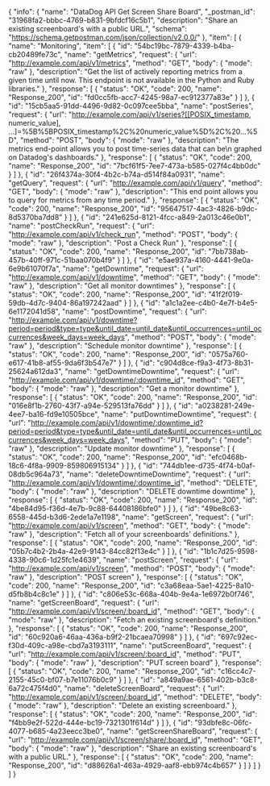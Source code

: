 {
  "info": {
    "name": "DataDog API Get Screen Share Board",
    "_postman_id": "31968fa2-bbbc-4769-b831-9bfdcf16c5b1",
    "description": "Share an existing screenboard's with a public URL.",
    "schema": "https://schema.getpostman.com/json/collection/v2.0.0/"
  },
  "item": [
    {
      "name": "Monitoring",
      "item": [
        {
          "id": "54bc19bc-7879-4339-b4ba-cb20489fe73c",
          "name": "getMetrics",
          "request": {
            "url": "http://example.com/api/v1/metrics",
            "method": "GET",
            "body": {
              "mode": "raw"
            },
            "description": "Get the list of actively reporting metrics from a given time until now. This endpoint is not available in the Python and Ruby libraries."
          },
          "response": [
            {
              "status": "OK",
              "code": 200,
              "name": "Response_200",
              "id": "fd0cc5fb-acc7-4245-98a7-ec912377a83e"
            }
          ]
        },
        {
          "id": "15cb5aa5-91dd-4496-9d82-0c097cee5bba",
          "name": "postSeries",
          "request": {
            "url": "http://example.com/api/v1/series?[[POSIX_timestamp, numeric_value], ...]=%5B%5BPOSIX_timestamp%2C%20numeric_value%5D%2C%20...%5D",
            "method": "POST",
            "body": {
              "mode": "raw"
            },
            "description": "The metrics end-point allows you to post time-series data that can be\n          graphed on Datadog's dashboards."
          },
          "response": [
            {
              "status": "OK",
              "code": 200,
              "name": "Response_200",
              "id": "7bcf61f5-7ee7-473a-b585-027f4c4bb0dc"
            }
          ]
        },
        {
          "id": "26f4374a-30f4-4b2c-b74a-d514f84a0931",
          "name": "getQuery",
          "request": {
            "url": "http://example.com/api/v1/query",
            "method": "GET",
            "body": {
              "mode": "raw"
            },
            "description": "This end point allows you to query for metrics from any time period."
          },
          "response": [
            {
              "status": "OK",
              "code": 200,
              "name": "Response_200",
              "id": "95647517-4ac3-4826-b9dc-8d5370ba7dd8"
            }
          ]
        },
        {
          "id": "241e625d-8121-4fcc-a849-2a013c46e0b1",
          "name": "postCheckRun",
          "request": {
            "url": "http://example.com/api/v1/check_run",
            "method": "POST",
            "body": {
              "mode": "raw"
            },
            "description": "Post a Check Run"
          },
          "response": [
            {
              "status": "OK",
              "code": 200,
              "name": "Response_200",
              "id": "7bb738ab-457b-40ff-971c-51baa070b4f9"
            }
          ]
        },
        {
          "id": "e5ae937a-4160-4441-9e0a-6e9b61070f7a",
          "name": "getDowntime",
          "request": {
            "url": "http://example.com/api/v1/downtime",
            "method": "GET",
            "body": {
              "mode": "raw"
            },
            "description": "Get all monitor downtimes"
          },
          "response": [
            {
              "status": "OK",
              "code": 200,
              "name": "Response_200",
              "id": "41f2f019-59db-4d7c-9404-86a197242aad"
            }
          ]
        },
        {
          "id": "a1c1a2ee-c4b0-4e7f-b4e5-6e1172041d58",
          "name": "postDowntime",
          "request": {
            "url": "http://example.com/api/v1/downtime?period=period&type=type&until_date=until_date&until_occurrences=until_occurrences&week_days=week_days",
            "method": "POST",
            "body": {
              "mode": "raw"
            },
            "description": "Schedule monitor downtime"
          },
          "response": [
            {
              "status": "OK",
              "code": 200,
              "name": "Response_200",
              "id": "0575a760-e617-41b8-af55-9da6f3b547e7"
            }
          ]
        },
        {
          "id": "c904d8ce-f9a3-4f73-8b31-25624a612da3",
          "name": "getDowntimeDowntime",
          "request": {
            "url": "http://example.com/api/v1/downtime/:downtime_id",
            "method": "GET",
            "body": {
              "mode": "raw"
            },
            "description": "Get a monitor downtime"
          },
          "response": [
            {
              "status": "OK",
              "code": 200,
              "name": "Response_200",
              "id": "016e8f1b-2760-43f7-a94e-529513fa76dd"
            }
          ]
        },
        {
          "id": "a0238281-249e-4ee7-ba16-fd9e10505bce",
          "name": "putDowntimeDowntime",
          "request": {
            "url": "http://example.com/api/v1/downtime/:downtime_id?period=period&type=type&until_date=until_date&until_occurrences=until_occurrences&week_days=week_days",
            "method": "PUT",
            "body": {
              "mode": "raw"
            },
            "description": "Update monitor downtime"
          },
          "response": [
            {
              "status": "OK",
              "code": 200,
              "name": "Response_200",
              "id": "efc0468b-18c6-4f8a-9909-859806915134"
            }
          ]
        },
        {
          "id": "744db1ee-d735-4f74-b0af-08db5c964a73",
          "name": "deleteDowntimeDowntime",
          "request": {
            "url": "http://example.com/api/v1/downtime/:downtime_id",
            "method": "DELETE",
            "body": {
              "mode": "raw"
            },
            "description": "DELETE downtime downtime"
          },
          "response": [
            {
              "status": "OK",
              "code": 200,
              "name": "Response_200",
              "id": "4be84d95-f36d-4e7b-9c88-64408186bfe0"
            }
          ]
        },
        {
          "id": "49be8c63-6558-445d-b3d6-2ede1a7e1198",
          "name": "getScreen",
          "request": {
            "url": "http://example.com/api/v1/screen",
            "method": "GET",
            "body": {
              "mode": "raw"
            },
            "description": "Fetch all of your screenboards' definitions."
          },
          "response": [
            {
              "status": "OK",
              "code": 200,
              "name": "Response_200",
              "id": "05b7c4b2-2b4a-42e9-9143-84cc82f13e4c"
            }
          ]
        },
        {
          "id": "1b1c7d25-9598-4338-90c6-1d25fc1e4639",
          "name": "postScreen",
          "request": {
            "url": "http://example.com/api/v1/screen",
            "method": "POST",
            "body": {
              "mode": "raw"
            },
            "description": "POST screen"
          },
          "response": [
            {
              "status": "OK",
              "code": 200,
              "name": "Response_200",
              "id": "c3a68eaa-5ae1-4225-8a10-d5fb8b4c8c1e"
            }
          ]
        },
        {
          "id": "c806e53c-668a-404b-9e4a-1e6972b0f746",
          "name": "getScreenBoard",
          "request": {
            "url": "http://example.com/api/v1/screen/:board_id",
            "method": "GET",
            "body": {
              "mode": "raw"
            },
            "description": "Fetch an existing screenboard's definition."
          },
          "response": [
            {
              "status": "OK",
              "code": 200,
              "name": "Response_200",
              "id": "60c920a6-46aa-436a-b9f2-21bcaea70998"
            }
          ]
        },
        {
          "id": "697c92ec-f30d-409c-a98e-cbd7a3193111",
          "name": "putScreenBoard",
          "request": {
            "url": "http://example.com/api/v1/screen/:board_id",
            "method": "PUT",
            "body": {
              "mode": "raw"
            },
            "description": "PUT screen board"
          },
          "response": [
            {
              "status": "OK",
              "code": 200,
              "name": "Response_200",
              "id": "c16cc4c7-2155-45c0-bf07-b7e11076b0c9"
            }
          ]
        },
        {
          "id": "a849a9ae-6561-402b-b3c8-6a72c475f4d0",
          "name": "deleteScreenBoard",
          "request": {
            "url": "http://example.com/api/v1/screen/:board_id",
            "method": "DELETE",
            "body": {
              "mode": "raw"
            },
            "description": "Delete an existing screenboard."
          },
          "response": [
            {
              "status": "OK",
              "code": 200,
              "name": "Response_200",
              "id": "f4bb9e2f-522d-444e-bc19-7321301f614d"
            }
          ]
        },
        {
          "id": "93dbfe8c-06fc-4077-b685-4a23eecc3be0",
          "name": "getScreenShareBoard",
          "request": {
            "url": "http://example.com/api/v1/screen/share/:board_id",
            "method": "GET",
            "body": {
              "mode": "raw"
            },
            "description": "Share an existing screenboard's with a public URL."
          },
          "response": [
            {
              "status": "OK",
              "code": 200,
              "name": "Response_200",
              "id": "d88626a1-463a-4929-aaf8-ebb974c4b657"
            }
          ]
        }
      ]
    }
  ]
}